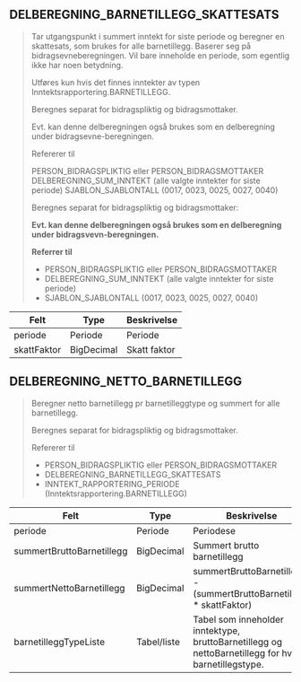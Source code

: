 ## DELBEREGNING_BARNETILLEGG_SKATTESATS

> Tar utgangspunkt i summert inntekt for siste periode og beregner en skattesats, som brukes for alle barnetillegg. Baserer seg på
> bidragsevneberegningen. Vil bare inneholde en periode, som egentlig ikke har noen betydning.
>
>Utføres kun hvis det finnes inntekter av typen Inntektsrapportering.BARNETILLEGG.
>
>Beregnes separat for bidragspliktig og bidragsmottaker.
>
>Evt. kan denne delberegningen også brukes som en delberegning under bidragsevne-beregningen.
>
>Refererer til
>
>PERSON_BIDRAGSPLIKTIG eller PERSON_BIDRAGSMOTTAKER
> DELBEREGNING_SUM_INNTEKT (alle valgte inntekter for siste periode)
> SJABLON_SJABLONTALL (0017, 0023, 0025, 0027, 0040)
>
>Beregnes separat for bidragspliktig og bidragsmottaker:
>
>**Evt. kan denne delberegningen også brukes som en delberegning under bidragsvevn-beregningen.**
>
> **Referrer til**
> - PERSON_BIDRAGSPLIKTIG eller PERSON_BIDRAGSMOTTAKER
> - DELBEREGNING_SUM_INNTEKT (alle valgte inntekter for siste periode)
> - SJABLON_SJABLONTALL (0017, 0023, 0025, 0027, 0040)

| Felt        | Type       | Beskrivelse  |
|-------------|------------|--------------|
| periode     | Periode    | Periode      |
| skattFaktor | BigDecimal | Skatt faktor |

## DELBEREGNING_NETTO_BARNETILLEGG

> Beregner netto barnetillegg pr barnetilleggtype og summert for alle barnetillegg.
>
>Beregnes separat for bidragspliktig og bidragsmottaker.
>
>Refererer til
>
> - PERSON_BIDRAGSPLIKTIG eller PERSON_BIDRAGSMOTTAKER
> - DELBEREGNING_BARNETILLEGG_SKATTESATS
> - INNTEKT_RAPPORTERING_PERIODE (Inntektsrapportering.BARNETILLEGG)

| Felt                      | Type        | Beskrivelse                                                                                         |
|---------------------------|-------------|-----------------------------------------------------------------------------------------------------|
| periode                   | Periode     | Periodese                                                                                           |
| summertBruttoBarnetillegg | BigDecimal  | Summert brutto barnetillegg                                                                         |
| summertNettoBarnetillegg  | BigDecimal  | summertBruttoBarnetillegg - (summertBruttoBarnetillegg * skattFaktor)                               |
| barnetilleggTypeListe     | Tabel/liste | Tabel som inneholder inntektype, bruttoBarnetillegg og nettoBarnetillegg for hver barnetillegstype. |